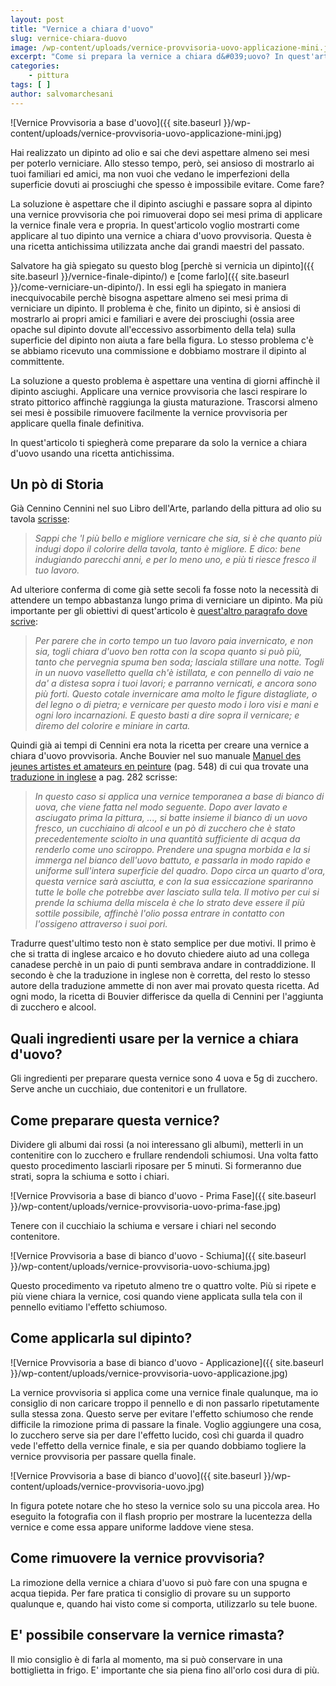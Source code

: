 ```yaml
---
layout: post
title: "Vernice a chiara d'uovo"
slug: vernice-chiara-duovo
image: /wp-content/uploads/vernice-provvisoria-uovo-applicazione-mini.jpg
excerpt: "Come si prepara la vernice a chiara d&#039;uovo? In quest'articolo Salvo Marchesani ti spiega come prepararla, applicarla al dipinto e rimuoverla."
categories:
    - pittura
tags: [ ]
author: salvomarchesani
---
```


![Vernice Provvisoria a base d'uovo]({{ site.baseurl }}/wp-content/uploads/vernice-provvisoria-uovo-applicazione-mini.jpg)

Hai realizzato un dipinto ad olio e sai che devi aspettare almeno sei mesi per poterlo verniciare. Allo stesso tempo, però, sei ansioso di mostrarlo ai tuoi familiari ed amici, ma non vuoi che vedano le imperfezioni della superficie dovuti ai prosciughi che spesso è impossibile evitare. Come fare?

La soluzione è aspettare che il dipinto asciughi e passare sopra al dipinto una vernice provvisoria che poi rimuoverai dopo sei mesi prima di applicare la vernice finale vera e propria. In quest'articolo voglio mostrarti come applicare al tuo dipinto una vernice a chiara d'uovo provvisoria. Questa è una ricetta antichissima utilizzata anche dai grandi maestri del passato.

Salvatore ha già spiegato su questo blog [perchè si vernicia un dipinto]({{ site.baseurl }}/vernice-finale-dipinto/) e [come farlo]({{ site.baseurl }}/come-verniciare-un-dipinto/). In essi egli ha spiegato in maniera inecquivocabile perchè bisogna aspettare almeno sei mesi prima di verniciare un dipinto. Il problema è che, finito un dipinto, si è ansiosi di mostrarlo ai propri amici e familiari e avere dei prosciughi (ossia aree opache sul dipinto dovute all'eccessivo assorbimento della tela) sulla superficie del dipinto non aiuta a fare bella figura. Lo stesso problema c'è se abbiamo ricevuto una commissione e dobbiamo mostrare il dipinto al committente.

La soluzione a questo problema è aspettare una ventina di giorni affinchè il dipinto asciughi. Applicare una vernice provvisoria che lasci respirare lo strato pittorico affinchè raggiunga la giusta maturazione. Trascorsi almeno sei mesi è possibile rimuovere facilmente la vernice provvisoria per applicare quella finale definitiva.

In quest'articolo ti spiegherà come preparare da solo la vernice a chiara d'uovo usando una ricetta antichissima.

## Un pò di Storia

Già Cennino Cennini nel suo Libro dell'Arte, parlando della pittura ad olio su tavola [scrisse](https://it.wikisource.org/wiki/Pagina:Cennini_-_Il_libro_dell%27arte,_1859.djvu/147):

> _Sappi che 'l più bello e migliore vernicare che sia, si è che quanto più indugi dopo il colorire della tavola, tanto è migliore. E dico: bene indugiando parecchi anni, e per lo meno uno, e più ti riesce fresco il tuo lavoro._

Ad ulteriore conferma di come già sette secoli fa fosse noto la necessità di attendere un tempo abbastanza lungo prima di verniciare un dipinto. Ma più importante per gli obiettivi di quest'articolo è [quest'altro paragrafo dove scrive](https://www.ilpalio.siena.it/5/Personaggi/CenninoCennini?R=156):

> _Per parere che in corto tempo un tuo lavoro paia invernicato, e non sia, togli chiara d'uovo ben rotta con la scopa quanto si può più, tanto che pervegnia spuma ben soda; lasciala stillare una notte. Togli in un nuovo vaselletto quella ch'è istillata, e con pennello di vaio ne da' a distesa sopra i tuoi lavori; e parranno vernicati, e ancora sono più forti. Questo cotale invernicare ama molto le figure distagliate, o del legno o di pietra; e vernicare per questo modo i loro visi e mani e ogni loro incarnazioni. E questo basti a dire sopra il vernicare; e diremo del colorire e miniare in carta._

Quindi già ai tempi di Cennini era nota la ricetta per creare una vernice a chiara d'uovo provvisoria. Anche Bouvier nel suo manuale [Manuel des jeunes artistes et amateurs en peinture](https://books.google.it/books/download/Manuel_des_jeunes_artistes_et_amateurs_e.pdf?id=KmMsAAAAYAAJ&hl=it&capid=AFLRE72txhknBtz9v8HDnsxiB82GVy6uF91E43LbFwoyfOXcLns4z3HRAQCK8fzdqp83wMIXldGDKPqlP6thcQ-iaCa6GCQ08g&continue=https://books.google.it/books/download/Manuel_des_jeunes_artistes_et_amateurs_e.pdf%3Fid%3DKmMsAAAAYAAJ%26hl%3Dit%26output%3Dpdf) (pag. 548) di cui qua trovate una [traduzione in inglese](https://books.google.it/books?id=K81NAAAAYAAJ&printsec=frontcover&hl=it&redir_esc=y#v=onepage&q&f=false) a pag. 282 scrisse:

> _In questo caso si applica una vernice temporanea a base di bianco di uova, che viene fatta nel modo seguente. Dopo aver lavato e asciugato prima la pittura, ..., si batte insieme il bianco di un uovo fresco, un cucchiaino di alcool e un pò di zucchero che è stato precedentemente sciolto in una quantità sufficiente di acqua da renderlo come uno sciroppo. Prendere una spugna morbida e la si immerga nel bianco dell'uovo battuto, e passarla in modo rapido e uniforme sull'intera superficie del quadro. Dopo circa un quarto d'ora, questa vernice sarà asciutta, e con la sua essiccazione spariranno tutte le bolle che potrebbe aver lasciato sulla tela. Il motivo per cui si prende la schiuma della miscela è che lo strato deve essere il più sottile possibile, affinchè l'olio possa entrare in contatto con l'ossigeno attraverso i suoi pori._

Tradurre quest'ultimo testo non è stato semplice per due motivi. Il primo è che si tratta di inglese arcaico e ho dovuto chiedere aiuto ad una collega canadese perchè in un paio di punti sembrava andare in contraddizione. Il secondo è che la traduzione in inglese non è corretta, del resto lo stesso autore della traduzione ammette di non aver mai provato questa ricetta. Ad ogni modo, la ricetta di Bouvier differisce da quella di Cennini per l'aggiunta di zucchero e alcool.

## Quali ingredienti usare per la vernice a chiara d'uovo?

Gli ingredienti per preparare questa vernice sono 4 uova e 5g di zucchero. Serve anche un cucchiaio, due contenitori e un frullatore.

## Come preparare questa vernice?

Dividere gli albumi dai rossi (a noi interessano gli albumi), metterli in un contenitire con lo zucchero e frullare rendendoli schiumosi. Una volta fatto questo procedimento lasciarli riposare per 5 minuti. Si formeranno due strati, sopra la schiuma e sotto i chiari.

![Vernice Provvisoria a base di bianco d'uovo - Prima Fase]({{ site.baseurl }}/wp-content/uploads/vernice-provvisoria-uovo-prima-fase.jpg)

Tenere con il cucchiaio la schiuma e versare i chiari nel secondo contenitore.

![Vernice Provvisoria a base di bianco d'uovo - Schiuma]({{ site.baseurl }}/wp-content/uploads/vernice-provvisoria-uovo-schiuma.jpg)

Questo procedimento va ripetuto almeno tre o quattro volte. Più si ripete e più viene chiara la vernice, cosi quando viene applicata sulla tela con il pennello evitiamo l'effetto schiumoso.

## Come applicarla sul dipinto?

![Vernice Provvisoria a base di bianco d'uovo - Applicazione]({{ site.baseurl }}/wp-content/uploads/vernice-provvisoria-uovo-applicazione.jpg)

La vernice provvisoria si applica come una vernice finale qualunque, ma io consiglio di non caricare troppo il pennello e di non passarlo ripetutamente sulla stessa zona. Questo serve per evitare l'effetto schiumoso che rende difficile la rimozione prima di passare la finale. Voglio aggiungere una cosa, lo zucchero serve sia per dare l'effetto lucido, così chi guarda il quadro vede l'effetto della vernice finale, e sia per quando dobbiamo togliere la vernice provvisoria per passare quella finale.

![Vernice Provvisoria a base di bianco d'uovo]({{ site.baseurl }}/wp-content/uploads/vernice-provvisoria-uovo.jpg)

In figura potete notare che ho steso la vernice solo su una piccola area. Ho eseguito la fotografia con il flash proprio per mostrare la lucentezza della vernice e come essa appare uniforme laddove viene stesa.

## Come rimuovere la vernice provvisoria?

La rimozione della vernice a chiara d'uovo si può fare con una spugna e acqua tiepida. Per fare pratica ti consiglio di provare su un supporto qualunque e, quando hai visto come si comporta, utilizzarlo su tele buone.

## E' possibile conservare la vernice rimasta?

Il mio consiglio è di farla al momento, ma si può conservare in una bottiglietta in frigo. E' importante che sia piena fino all'orlo cosi dura di più.
